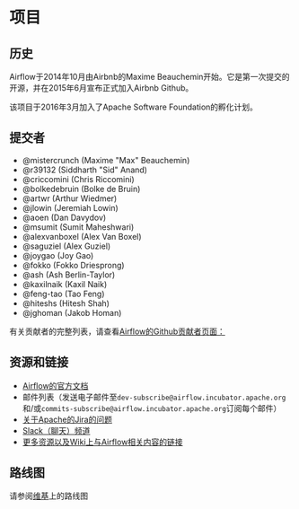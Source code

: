 # 项目

## 历史

Airflow于2014年10月由Airbnb的Maxime Beauchemin开始。它是第一次提交的开源，并在2015年6月宣布正式加入Airbnb Github。

该项目于2016年3月加入了Apache Software Foundation的孵化计划。

## 提交者

* @mistercrunch (Maxime "Max" Beauchemin)
* @r39132 (Siddharth "Sid" Anand)
* @criccomini (Chris Riccomini)
* @bolkedebruin (Bolke de Bruin)
* @artwr (Arthur Wiedmer)
* @jlowin (Jeremiah Lowin)
* @aoen (Dan Davydov)
* @msumit (Sumit Maheshwari)
* @alexvanboxel (Alex Van Boxel)
* @saguziel (Alex Guziel)
* @joygao (Joy Gao)
* @fokko (Fokko Driesprong)
* @ash (Ash Berlin-Taylor)
* @kaxilnaik (Kaxil Naik)
* @feng-tao (Tao Feng)
* @hiteshs (Hitesh Shah)
* @jghoman (Jakob Homan)

有关贡献者的完整列表，请查看[Airflow的Github贡献者页面：](https://github.com/apache/airflow/graphs/contributors)

## 资源和链接

* [Airflow的官方文档](http://airflow.apache.org/)
* 邮件列表（发送电子邮件至`dev-subscribe@airflow.incubator.apache.org`和/或`commits-subscribe@airflow.incubator.apache.org`订阅每个邮件）
* [关于Apache的Jira的问题](https://issues.apache.org/jira/browse/AIRFLOW)
* [Slack（聊天）频道](https://apache-airflow-slack.herokuapp.com)
* [更多资源以及Wiki上与Airflow相关内容的链接](https://cwiki.apache.org/confluence/display/AIRFLOW/Airflow+Links)

## 路线图

请参阅[维基](https://cwiki.apache.org/confluence/display/AIRFLOW/Airflow+Home)上的路线图
